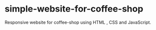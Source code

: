 # simple-website-for-coffee-shop
Responsive website for coffee-shop using HTML , CSS and JavaScript. 
